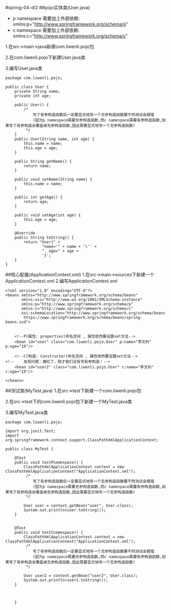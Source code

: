 #spring-04-di2
##pojo实体类(User.java)
* p namespace 需要加上外部依赖: xmlns:p="http://www.springframework.org/schema/p"
* c namespace 需要加上外部依赖: xmlns:c="http://www.springframework.org/schema/c"


1.在src->main->java新建com.liwenli.pojo包

2.在com.liwenli.pojo下新建User.java类

3.编写User.java类
~~~~
package com.liwenli.pojo;

public class User {
    private String name;
    private int age;

    public User() {
        /*
            写了有参构造函数后一定要显式地写一个无参构造函数要不然测试会报错
            (因为p namespace需要无参构造函数,而c namespace需要有参构造函数,如果写了有参构造会覆盖掉无参构造函数,因此需要显式地写一个无参构造函数)
         */
    }
    public User(String name, int age) {
        this.name = name;
        this.age = age;
    }

    public String getName() {
        return name;
    }

    public void setName(String name) {
        this.name = name;
    }

    public int getAge() {
        return age;
    }

    public void setAge(int age) {
        this.age = age;
    }

    @Override
    public String toString() {
        return "User{" +
                "name='" + name + '\'' +
                ", age=" + age +
                '}';
    }
}

~~~~

##核心配置(ApplicationContext.xml)
1.在src->main->sources下新建一个ApplicationContext.xml
2.编写ApplicationContext.xml
~~~~
<?xml version="1.0" encoding="UTF-8"?>
<beans xmlns="http://www.springframework.org/schema/beans"
       xmlns:xsi="http://www.w3.org/2001/XMLSchema-instance"
       xmlns:p="http://www.springframework.org/schema/p"
       xmlns:c="http://www.springframework.org/schema/c"
       xsi:schemaLocation="http://www.springframework.org/schema/beans
        https://www.springframework.org/schema/beans/spring-beans.xsd">


    <!--P(属性: properties)命名空间 , 属性依然要设置set方法-->
    <bean id="user" class="com.liwenli.pojo.User" p:name="李文利" p:age="18"/>

    <!--C(构造: Constructor)命名空间 , 属性依然要设置set方法-->
<!--    发现问题：爆红了，刚才我们没有写有参构造！-->
    <bean id="user2" class="com.liwenli.pojo.User" c:name="李文利" c:age="18"/>

</beans>
~~~~

##测试类(MyTest.java)
1.在src->test下新建一个com.liwenli.pojo包

2.在src->test下的com.liwenli.pojo包下新建一个MyTest.java类

3.编写MyTest.java类
~~~~
package com.liwenli.pojo;

import org.junit.Test;
import org.springframework.context.support.ClassPathXmlApplicationContext;

public class MyTest {

    @Test
    public void testPnamespace() {
        ClassPathXmlApplicationContext context = new ClassPathXmlApplicationContext("ApplicationContext.xml");
         /*
            写了有参构造函数后一定要显式地写一个无参构造函数要不然测试会报错
            (因为p namespace需要无参构造函数,而c namespace需要有参构造函数,如果写了有参构造会覆盖掉无参构造函数,因此需要显式地写一个无参构造函数)
         */

        User user = context.getBean("user", User.class);
        System.out.println(user.toString());
    }


    @Test
    public void testCnamespace() {
        ClassPathXmlApplicationContext context = new ClassPathXmlApplicationContext("ApplicationContext.xml");
         /*
            写了有参构造函数后一定要显式地写一个无参构造函数要不然测试会报错
            (因为p namespace需要无参构造函数,而c namespace需要有参构造函数,如果写了有参构造会覆盖掉无参构造函数,因此需要显式地写一个无参构造函数)
         */

        User user2 = context.getBean("user2", User.class);
        System.out.println(user2.toString());
    }



    }

~~~~